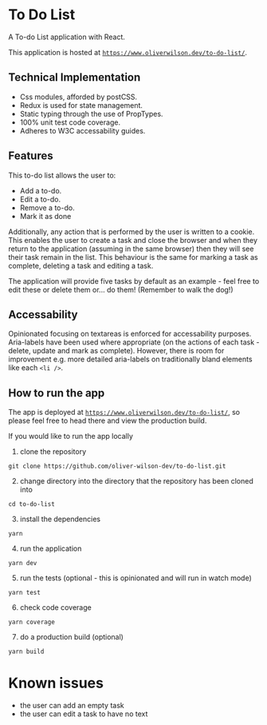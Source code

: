 # To Do List

A To-do List application with React.

This application is hosted at [`https://www.oliverwilson.dev/to-do-list/`](https://www.oliverwilson.dev/to-do-list/).

## Technical Implementation
- Css modules, afforded by postCSS.
- Redux is used for state management.
- Static typing through the use of PropTypes.
- 100% unit test code coverage.
- Adheres to W3C accessability guides.

## Features
This to-do list allows the user to:
- Add a to-do.
- Edit a to-do.
- Remove a to-do.
- Mark it as done

Additionally, any action that is performed by the user is written to a cookie. This enables the user to create a task and close the browser and when they return to the application (assuming in the same browser) then they will see their task remain in the list. This behaviour is the same for marking a task as complete, deleting a task and editing a task.

The application will provide five tasks by default as an example - feel free to edit these or delete them or... do them! (Remember to walk the dog!)

## Accessability
Opinionated focusing on textareas is enforced for accessability purposes. Aria-labels have been used where appropriate (on the actions of each task - delete, update and mark as complete). However, there is room for improvement e.g. more detailed aria-labels on traditionally bland elements like each `<li />`.

## How to run the app
The app is deployed at [`https://www.oliverwilson.dev/to-do-list/`](https://www.oliverwilson.dev/to-do-list/), so please feel free to head there and view the production build.

If you would like to run the app locally
1. clone the repository
```console
git clone https://github.com/oliver-wilson-dev/to-do-list.git
```

2. change directory into the directory that the repository has been cloned into
```console
cd to-do-list
```

3. install the dependencies
```console
yarn
```

4. run the application
```console
yarn dev
```

5. run the tests (optional - this is opinionated and will run in watch mode)
```console
yarn test
```

6. check code coverage
```console
yarn coverage
```

7. do a production build (optional)
```console
yarn build
```

# Known issues
- the user can add an empty task
- the user can edit a task to have no text

